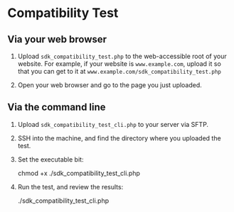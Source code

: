 # Compatibility Test

## Via your web browser

1. Upload `sdk_compatibility_test.php` to the web-accessible root of your website.
For example, if your website is `www.example.com`, upload it so that you can get
to it at `www.example.com/sdk_compatibility_test.php`

2. Open your web browser and go to the page you just uploaded.


## Via the command line

1. Upload `sdk_compatibility_test_cli.php` to your server via SFTP.

2. SSH into the machine, and find the directory where you uploaded the test.

3. Set the executable bit:

	chmod +x ./sdk_compatibility_test_cli.php

4. Run the test, and review the results:

	./sdk_compatibility_test_cli.php
